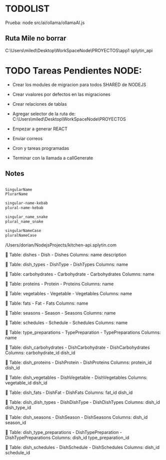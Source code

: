 # TODOLIST

Prueba: node src/ai/ollama/ollamaAI.js

## Ruta Mile no borrar

C:\Users\miled\Desktop\WorkSpaceNode\PROYECTOS\app1
splytin_api


# TODO Tareas Pendientes NODE:


- Crear los modules de migracion para todos SHARED de NODEJS
- Crear vvalores por defectos en las migraciones
- Crear relaciones de tablas




- Agregar selector de la ruta de: C:\Users\miled\Desktop\WorkSpaceNode\PROYECTOS
- Empezar a generar REACT
- Enviar correos
- Cron y tareas programadas







- Terminar con la llamada a callGenerate



## Notes

```sh

SingularName 
PlurarName

singular-name-kebab
plural-name-kebab

singular_name_snake
plural_name_snake

singularNameCase
pluralNameCase


```


/Users/dorian/NodejsProjects/kitchen-api.splytin.com


📄 Table: dishes - Dish - Dishes
Columns: name description 


📄 Table: dish_types - DishType - DishTypes
Columns: name 


📄 Table: carbohydrates - Carbohydrate - Carbohydrates
Columns: name 


📄 Table: proteins - Protein - Proteins
Columns: name 

📄 Table: vegetables - Vegetable - Vegetables
Columns: name 
 
📄 Table: fats - Fat - Fats
Columns: name 
 
📄 Table: seasons - Season - Seasons
Columns: name 
 
📄 Table: schedules - Schedule - Schedules
Columns: name 
 
📄 Table: type_preparations - TypePreparation - TypePreparations
Columns: name 
 
📄 Table: dish_carbohydrates - DishCarbohydrate - DishCarbohydrates
Columns: carbohydrate_id dish_id 
 
📄 Table: dish_proteins - DishProtein - DishProteins
Columns: protein_id dish_id 

📄 Table: dish_vegetables - DishVegetable - DishVegetables
Columns: vegetable_id dish_id 
 

📄 Table: dish_fats - DishFat - DishFats
Columns: fat_id dish_id 
 
📄 Table: dish_dish_types - DishDishType - DishDishTypes
Columns: dish_id dish_type_id 
 
📄 Table: dish_seasons - DishSeason - DishSeasons
Columns: dish_id season_id 
 
📄 Table: dish_type_preparations - DishTypePreparation - DishTypePreparations
Columns: dish_id type_preparation_id 
 

📄 Table: dish_schedules - DishSchedule - DishSchedules
Columns: dish_id schedule_id 
 
 